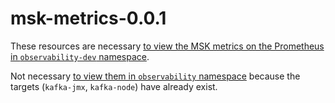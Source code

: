 # msk-metrics-0.0.1

These resources are necessary [to view the MSK metrics on the Prometheus in `observability-dev` namespace](https://observability-dev.agora-lab.woven-planet.tech/prometheus/targets?search=).

Not necessary [to view them in `observability` namespace](https://observability.agora-lab.woven-planet.tech/prometheus/targets?search=) because the targets (`kafka-jmx`, `kafka-node`) have already exist.

